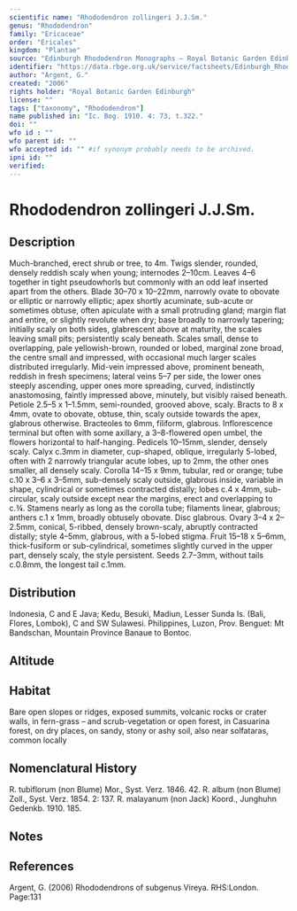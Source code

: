 ```yaml
---
scientific name: "Rhododendron zollingeri J.J.Sm."
genus: "Rhododendron"
family: "Ericaceae"
order: "Ericales"
kingdom: "Plantae"
source: "Edinburgh Rhododendron Monographs – Royal Botanic Garden Edinburgh"
identifier: "https://data.rbge.org.uk/service/factsheets/Edinburgh_Rhododendron_Monographs.xhtml"
author: "Argent, G."
created: "2006"
rights holder: "Royal Botanic Garden Edinburgh"
license: ""
tags: ["taxonomy", "Rhododendron"]
name published in: "Ic. Bog. 1910. 4: 73, t.322."
doi: ""
wfo id : ""
wfo parent id: ""
wfo accepted id: "" #if synonym probably needs to be archived.                      
ipni id: ""
verified:
---
```


                       

# Rhododendron zollingeri J.J.Sm.

## Description
Much-branched, erect shrub or tree, to 4m. Twigs slender, rounded, densely reddish scaly when young; internodes 2–10cm. Leaves 4–6 together in tight pseudo­whorls but commonly with an odd leaf inserted apart from the others. Blade 30–70 x 10–22mm, narrowly ovate to obovate or elliptic or narrowly elliptic; apex shortly acuminate, sub-acute or sometimes obtuse, often apiculate with a small protruding gland; margin flat and entire, or slightly revolute when dry; base broadly to narrowly tapering; initially scaly on both sides, glabrescent above at maturity, the scales leaving small pits; persistently scaly beneath. Scales small, dense to overlapping, pale yellowish-brown, rounded or lobed, marginal zone broad, the centre small and impressed, with occasional much larger scales distributed irregularly. Mid-vein impressed above, prominent beneath, reddish in fresh specimens; lateral veins 5–7 per side, the lower ones steeply ascending, upper ones more spreading, curved, indistinctly anastomosing, faintly impressed above, minutely, but visibly raised beneath. Petiole 2.5–5 x 1–1.5mm, semi-rounded, grooved above, scaly. Bracts to 8 x 4mm, ovate to obovate, obtuse, thin, scaly outside towards the apex, glabrous otherwise. Bracteoles to 6mm, filiform, glabrous. Inflorescence termi­nal but often with some axillary, a 3–8-flowered open umbel, the flowers horizontal to half-hanging. Pedicels 10–15mm, slender, densely scaly. Calyx c.3mm in diameter, cup-shaped, oblique, irregularly 5-lobed, often with 2 narrowly triangular acute lobes, up to 2mm, the other ones smaller, all densely scaly. Corolla 14–15 x 9mm, tubular, red or orange; tube c.10 x 3–6 x 3–5mm, sub-densely scaly outside, glabrous inside, variable in shape, cylindrical or sometimes contracted distally; lobes c.4 x 4mm, sub-circular, scaly outside except near the margins, erect and overlapping to c.¾. Stamens nearly as long as the corolla tube; filaments linear, glabrous; anthers c.1 x 1mm, broadly obtusely obovate. Disc glabrous. Ovary 3–4 x 2–2.5mm, conical, 5-ribbed, densely brown-scaly, abruptly contracted distally; style 4–5mm, glabrous, with a 5-lobed stigma. Fruit 15–18 x 5–6mm, thick-fusiform or sub-cylindrical, sometimes slightly curved in the upper part, densely scaly, the style persistent. Seeds 2.7–3mm, without tails c.0.8mm, the longest tail c.1mm.

## Distribution
Indonesia, C and E Java; Kedu, Besuki, Madiun, Lesser Sunda Is. (Bali, Flores, Lombok), C and SW Sulawesi. Philippines, Luzon, Prov. Benguet: Mt Bandschan, Mountain Province Banaue to Bontoc.

## Altitude


## Habitat
Bare open slopes or ridges, exposed summits, volcanic rocks or crater walls, in fern-grass – and scrub-vegetation or open forest, in Casuarina forest, on dry places, on sandy, stony or ashy soil, also near solfataras, common locally

## Nomenclatural History
R. tubiflorum (non Blume) Mor., Syst. Verz. 1846. 42. R. album (non Blume) Zoll., Syst. Verz. 1854. 2: 137. R. malayanum (non Jack) Koord., Junghuhn Gedenkb. 1910. 185.
                       
## Notes


## References

Argent, G. (2006) Rhododendrons of subgenus Vireya. RHS:London. Page:131

